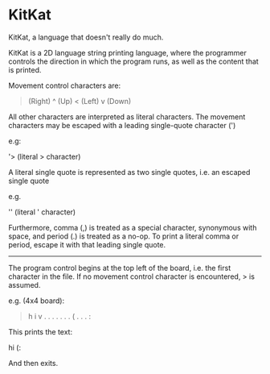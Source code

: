 KitKat
======

KitKat, a language that doesn't really do much.

KitKat is a 2D language string printing language, where the programmer controls
the direction in which the program runs, as well as the content that is printed.

Movement control characters are:

  > (Right)
  ^ (Up)
  < (Left)
  v (Down)

All other characters are interpreted as literal characters. The movement
characters may be escaped with a leading single-quote character (')

e.g:

  '> (literal > character)

A literal single quote is represented as two single quotes, i.e. an escaped
single quote

e.g.

  '' (literal ' character)

Furthermore, comma (,) is treated as a special character, synonymous with space,
and period (.) is treated as a no-op. To print a literal comma or period, escape
it with that leading single quote.

---

The program control begins at the top left of the board, i.e. the first
character in the file. If no movement control character is encountered, > is
assumed.

e.g. (4x4 board):

  > h i v
  . . . .
  . . . (
  . . . :

This prints the text:

  hi (:

And then exits.
